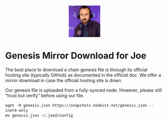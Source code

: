 <p align="center">
  <img height="100" height="auto" src="https://raw.githubusercontent.com/Nodeist/Kurulumlar/main/logos/joe.png">
</p>


# Genesis Mirror Download for Joe

The best place to download a chain genesis file is through its official hosting site (typically GitHub) as documented in the official doc. We offer a mirror download in case the official hosting site is down.

Our genesis file is uploaded from a fully-synced node. However, please still "trust but verify" before using our file.
```
wget -O genesis.json https://snapshots.nodeist.net/genesis.json --inet4-only
mv genesis.json ~/.joed/config
```
